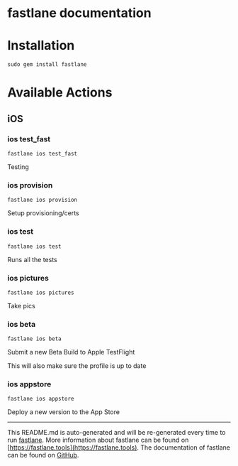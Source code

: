 fastlane documentation
================
# Installation
```
sudo gem install fastlane
```
# Available Actions
## iOS
### ios test_fast
```
fastlane ios test_fast
```
Testing
### ios provision
```
fastlane ios provision
```
Setup provisioning/certs
### ios test
```
fastlane ios test
```
Runs all the tests
### ios pictures
```
fastlane ios pictures
```
Take pics
### ios beta
```
fastlane ios beta
```
Submit a new Beta Build to Apple TestFlight

This will also make sure the profile is up to date
### ios appstore
```
fastlane ios appstore
```
Deploy a new version to the App Store

----

This README.md is auto-generated and will be re-generated every time to run [fastlane](https://fastlane.tools).
More information about fastlane can be found on [https://fastlane.tools](https://fastlane.tools).
The documentation of fastlane can be found on [GitHub](https://github.com/fastlane/fastlane/tree/master/fastlane).